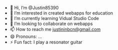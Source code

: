 - 👋 Hi, I’m @Justin85390
- 👀 I’m interested in created webapps for education
- 🌱 I’m currently learning Vidual Studio Code 
- 💞️ I’m looking to collaborate on webapps
- 📫 How to reach me justininbcn@gmail.com
- 😄 Pronouns: ...
- ⚡ Fun fact: I play a resonator guitar

<!---
Justin85390/Justin85390 is a ✨ special ✨ repository because its `README.md` (this file) appears on your GitHub profile.
You can click the Preview link to take a look at your changes.
--->
